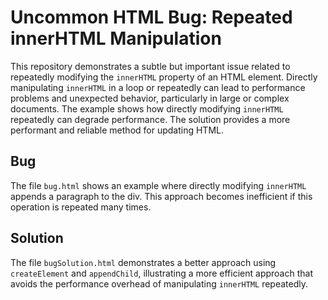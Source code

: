 # Uncommon HTML Bug: Repeated innerHTML Manipulation

This repository demonstrates a subtle but important issue related to repeatedly modifying the `innerHTML` property of an HTML element. Directly manipulating `innerHTML` in a loop or repeatedly can lead to performance problems and unexpected behavior, particularly in large or complex documents. The example shows how directly modifying `innerHTML` repeatedly can degrade performance. The solution provides a more performant and reliable method for updating HTML.

## Bug
The file `bug.html` shows an example where directly modifying `innerHTML` appends a paragraph to the div. This approach becomes inefficient if this operation is repeated many times.

## Solution
The file `bugSolution.html` demonstrates a better approach using `createElement` and `appendChild`, illustrating a more efficient approach that avoids the performance overhead of manipulating `innerHTML` repeatedly.